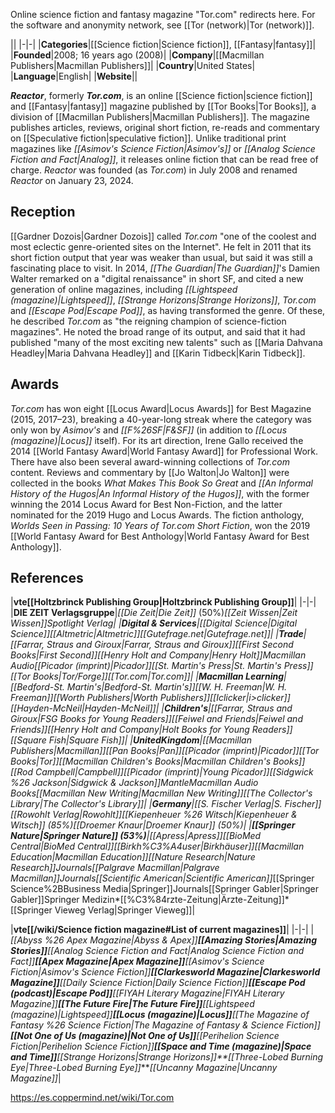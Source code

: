 Online science fiction and fantasy magazine
"Tor.com" redirects here. For the software and anonymity network, see [[Tor (network)\|Tor (network)]].


||
|-|-|
|**Categories**|[[Science fiction\|Science fiction]], [[Fantasy\|fantasy]]|
|**Founded**|2008; 16 years ago (2008)|
|**Company**|[[Macmillan Publishers\|Macmillan Publishers]]|
|**Country**|United States|
|**Language**|English|
|**Website**||

***Reactor***, formerly ***Tor.com***, is an online [[Science fiction\|science fiction]] and [[Fantasy\|fantasy]] magazine published by [[Tor Books\|Tor Books]], a division of [[Macmillan Publishers\|Macmillan Publishers]]. The magazine publishes articles, reviews, original short fiction, re-reads and commentary on [[Speculative fiction\|speculative fiction]]. Unlike traditional print magazines like *[[Asimov's Science Fiction\|Asimov's]]* or *[[Analog Science Fiction and Fact\|Analog]]*, it releases online fiction that can be read free of charge.
*Reactor* was founded (as *Tor.com*) in July 2008 and renamed *Reactor* on January 23, 2024.

## Reception
[[Gardner Dozois\|Gardner Dozois]] called *Tor.com* "one of the coolest and most eclectic genre-oriented sites on the Internet". He felt in 2011 that its short fiction output that year was weaker than usual, but said it was still a fascinating place to visit. In 2014, *[[The Guardian\|The Guardian]]*'s Damien Walter remarked on a "digital renaissance" in short SF, and cited a new generation of online magazines, including *[[Lightspeed (magazine)\|Lightspeed]]*, *[[Strange Horizons\|Strange Horizons]]*, *Tor.com* and *[[Escape Pod\|Escape Pod]]*, as having transformed the genre. Of these, he described *Tor.com* as "the reigning champion of science-fiction magazines". He noted the broad range of its output, and said that it had published "many of the most exciting new talents" such as [[Maria Dahvana Headley\|Maria Dahvana Headley]] and [[Karin Tidbeck\|Karin Tidbeck]].

## Awards
*Tor.com* has won eight [[Locus Award\|Locus Awards]] for Best Magazine (2015, 2017–23), breaking a 40-year-long streak where the category was only won by *Asimov's* and *[[F%26SF\|F&SF]]* (in addition to *[[Locus (magazine)\|Locus]]* itself). For its art direction, Irene Gallo received the 2014 [[World Fantasy Award\|World Fantasy Award]] for Professional Work.
There have also been several award-winning collections of *Tor.com* content. Reviews and commentary by [[Jo Walton\|Jo Walton]] were collected in the books *What Makes This Book So Great* and *[[An Informal History of the Hugos\|An Informal History of the Hugos]]*, with the former winning the 2014 Locus Award for Best Non-Fiction, and the latter nominated for the 2019 Hugo and Locus Awards. The fiction anthology, *Worlds Seen in Passing: 10 Years of Tor.com Short Fiction*, won the 2019 [[World Fantasy Award for Best Anthology\|World Fantasy Award for Best Anthology]].

## References


|**vte[[Holtzbrinck Publishing Group\|Holtzbrinck Publishing Group]]**|
|-|-|
|**DIE ZEIT Verlagsgruppe**|*[[Die Zeit\|Die Zeit]]* (50%)*[[Zeit Wissen\|Zeit Wissen]]*Spotlight Verlag|
|**Digital & Services**|[[Digital Science\|Digital Science]][[Altmetric\|Altmetric]][[Gutefrage.net\|Gutefrage.net]]|
|**Trade**|[[Farrar, Straus and Giroux\|Farrar, Straus and Giroux]][[First Second Books\|First Second]][[Henry Holt and Company\|Henry Holt]]Macmillan Audio[[Picador (imprint)\|Picador]][[St. Martin's Press\|St. Martin's Press]][[Tor Books\|Tor/Forge]][[Tor.com\|Tor.com]]|
|**Macmillan Learning**|[[Bedford-St. Martin's\|Bedford-St. Martin's]][[W. H. Freeman\|W. H. Freeman]][[Worth Publishers\|Worth Publishers]][[Iclicker\|i>clicker]][[Hayden-McNeil\|Hayden-McNeil]]|
|**Children's**|[[Farrar, Straus and Giroux\|FSG Books for Young Readers]][[Feiwel and Friends\|Feiwel and Friends]][[Henry Holt and Company\|Holt Books for Young Readers]][[Square Fish\|Square Fish]]|
|**UnitedKingdom**|[[Macmillan Publishers\|Macmillan]][[Pan Books\|Pan]][[Picador (imprint)\|Picador]][[Tor Books\|Tor]][[Macmillan Children's Books\|Macmillan Children's Books]][[Rod Campbell\|Campbell]][[Picador (imprint)\|Young Picador]][[Sidgwick %26 Jackson\|Sidgwick & Jackson]]MantleMacmillan Audio Books[[Macmillan New Writing\|Macmillan New Writing]][[The Collector's Library\|The Collector's Library]]|
|**Germany**|[[S. Fischer Verlag\|S. Fischer]][[Rowohlt Verlag\|Rowohlt]][[Kiepenheuer %26 Witsch\|Kiepenheuer & Witsch]] (85%)[[Droemer Knaur\|Droemer Knaur]] (50%)|
|**[[Springer Nature\|Springer Nature]] (53%)**|[[Apress\|Apress]][[BioMed Central\|BioMed Central]][[Birkh%C3%A4user\|Birkhäuser]][[Macmillan Education\|Macmillan Education]][[Nature Research\|Nature Research]]Journals[[Palgrave Macmillan\|Palgrave Macmillan]]Journals*[[Scientific American\|Scientific American]]*[[Springer Science%2BBusiness Media\|Springer]]Journals[[Springer Gabler\|Springer Gabler]]Springer Medizin*[[%C3%84rzte-Zeitung\|Ärzte-Zeitung]]*[[Springer Vieweg Verlag\|Springer Vieweg]]|

|**vte[[/wiki/Science fiction magazine#List of current magazines]]**|
|-|-|
|*[[Abyss %26 Apex Magazine\|Abyss & Apex]]**[[Amazing Stories\|Amazing Stories]]**[[Analog Science Fiction and Fact\|Analog Science Fiction and Fact]]**[[Apex Magazine\|Apex Magazine]]**[[Asimov's Science Fiction\|Asimov's Science Fiction]]**[[Clarkesworld Magazine\|Clarkesworld Magazine]]**[[Daily Science Fiction\|Daily Science Fiction]]**[[Escape Pod (podcast)\|Escape Pod]]**[[FIYAH Literary Magazine\|FIYAH Literary Magazine]]**[[The Future Fire\|The Future Fire]]**[[Lightspeed (magazine)\|Lightspeed]]**[[Locus (magazine)\|Locus]]**[[The Magazine of Fantasy %26 Science Fiction\|The Magazine of Fantasy & Science Fiction]]**[[Not One of Us (magazine)\|Not One of Us]]**[[Perihelion Science Fiction\|Perihelion Science Fiction]]**[[Space and Time (magazine)\|Space and Time]]**[[Strange Horizons\|Strange Horizons]]**[[Three-Lobed Burning Eye\|Three-Lobed Burning Eye]]****[[Uncanny Magazine\|Uncanny Magazine]]*|






https://es.coppermind.net/wiki/Tor.com